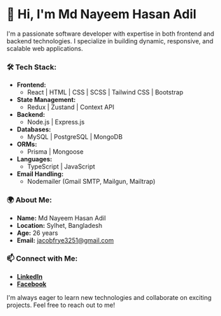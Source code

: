 # 👋 Hi, I'm Md Nayeem Hasan Adil

I'm a passionate software developer with expertise in both frontend and backend technologies. I specialize in building dynamic, responsive, and scalable web applications.

### 🛠️ **Tech Stack:**

- **Frontend:**
  - React | HTML | CSS | SCSS | Tailwind CSS | Bootstrap
- **State Management:**
  - Redux | Zustand | Context API
- **Backend:**
  - Node.js | Express.js
- **Databases:**
  - MySQL | PostgreSQL | MongoDB
- **ORMs:**
  - Prisma | Mongoose
- **Languages:**
  - TypeScript | JavaScript
- **Email Handling:**
  - Nodemailer (Gmail SMTP, Mailgun, Mailtrap)

### 🌍 **About Me:**

- **Name:** Md Nayeem Hasan Adil
- **Location:** Sylhet, Bangladesh
- **Age:** 26 years
- **Email:** [jacobfrye3251@gmail.com](mailto:jacobfrye3251@gmail.com)

### 📫 **Connect with Me:**

- **[LinkedIn](https://www.linkedin.com/in/md-nayeem-hasan-adil/)** 
- **[Facebook](https://www.facebook.com/nayeem.hasan.982)**

I'm always eager to learn new technologies and collaborate on exciting projects. Feel free to reach out to me!
